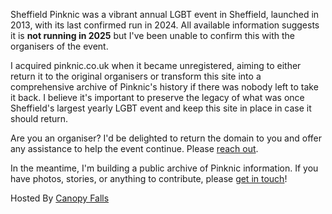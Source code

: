 Sheffield Pinknic was a vibrant annual LGBT event in Sheffield, launched in 2013, with its last confirmed run in 2024. All available information suggests it is **not running in 2025** but I've been unable to confirm this with the organisers of the event.

I acquired pinknic.co.uk when it became unregistered, aiming to either return it to the original organisers or transform this site into a comprehensive archive of Pinknic's history if there was nobody left to take it back. I believe it's important to preserve the legacy of what was once Sheffield's largest yearly LGBT event and keep this site in place in case it should return.

Are you an organiser? I'd be delighted to return the domain to you and offer any assistance to help the event continue. Please [reach out](/contact).

In the meantime, I'm building a public archive of Pinknic information. If you have photos, stories, or anything to contribute, please [get in touch](/contact)!

Hosted By [Canopy Falls](https://canopyfalls.com)